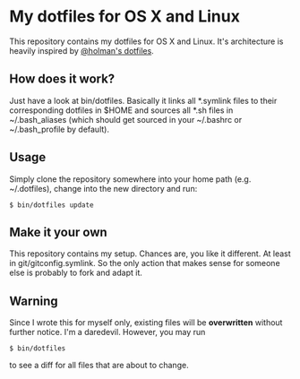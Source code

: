My dotfiles for OS X and Linux
==============================

This repository contains my dotfiles for OS X and Linux.
It's architecture is heavily inspired by
[@holman's dotfiles](https://github.com/holman/dotfiles).

How does it work?
-----------------

Just have a look at bin/dotfiles. Basically it links all *.symlink files to
their corresponding dotfiles in $HOME and sources all *.sh files in
~/.bash_aliases (which should get sourced in your ~/.bashrc or
~/.bash_profile by default).

Usage
-----

Simply clone the repository somewhere into your home path (e.g. ~/.dotfiles),
change into the new directory and run:

	$ bin/dotfiles update

Make it your own
----------------

This repository contains my setup. Chances are, you like it different.
At least in git/gitconfig.symlink. So the only action that makes sense for
someone else is probably to fork and adapt it.

Warning
-------

Since I wrote this for myself only, existing files will be __overwritten__
without further notice. I'm a daredevil. However, you may run

	$ bin/dotfiles

to see a diff for all files that are about to change.
